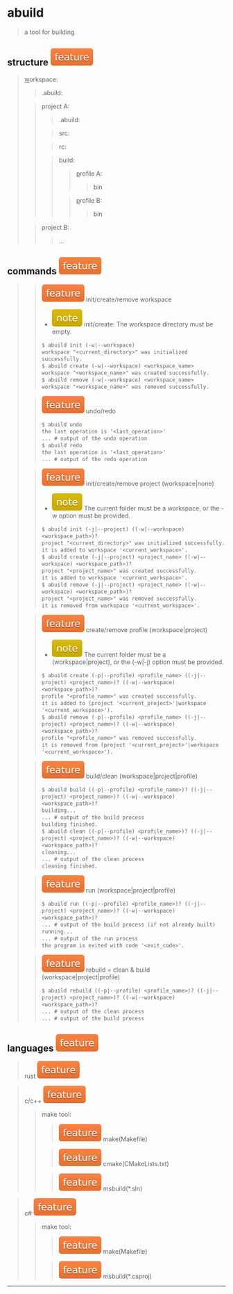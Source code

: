 # abuild

> a tool for building

## structure ![feature]

> <u>w</u>orkspace:
> > .abuild:
>
> > pro<u>j</u>ect A:
> >
> > > .abuild:
> >
> > > src:
> >
> > > rc:
> >
> > > build:
> > > > <u>p</u>rofile A:
> > > > > bin
> > >
> > > > <u>p</u>rofile B:
> > > > > bin
>
> > pro<u>j</u>ect B:
> > > ...

## commands ![feature]

> > ![feature] init/create/remove workspace
> > + ![note] init/create: The workspace directory must be empty.
> > ```shell
> > $ abuild init (-w|--workspace)
> > workspace "<current_directory>" was initialized successfully.
> > $ abuild create (-w|--workspace) <workspace_name>
> > workspace "<workspace_name>" was created successfully.
> > $ abuild remove (-w|--workspace) <workspace_name>
> > workspace "<workspace_name>" was removed successfully.
> > ```
>
> > ![feature] undo/redo
> > ```shell
> > $ abuild undo
> > the last operation is '<last_operation>'
> > ... # output of the undo operation
> > $ abuild redo
> > the last operation is '<last_operation>'
> > ... # output of the redo operation
> > ```
>
> > ![feature] init/create/remove project (workspace|none)
> > + ![note] The current folder must be a workspace, or the -w option must be provided.
> > ```shell
> > $ abuild init (-j|--project) ((-w|--workspace) <workspace_path>)?
> > project "<current_directory>" was initialized successfully.
> > it is added to workspace '<current_workspace>'.
> > $ abuild create (-j|--project) <project_name> ((-w|--workspace) <workspace_path>)?
> > project "<project_name>" was created successfully.
> > it is added to workspace '<current_workspace>'.
> > $ abuild remove (-j|--project) <project_name> ((-w|--workspace) <workspace_path>)?
> > project "<project_name>" was removed successfully.
> > it is removed from workspace '<current_workspace>'.
> > ```
>
> > ![feature] create/remove profile (workspace|project)
> > + ![note] The current folder must be a (workspace|project), or the (-w|-j) option must be provided.
> > ```shell
> > $ abuild create (-p|--profile) <profile_name> ((-j|--project) <project_name>)? ((-w|--workspace) <workspace_path>)?
> > profile "<profile_name>" was created successfully.
> > it is added to (project '<current_project>'|workspace '<current_workspace>').
> > $ abuild remove (-p|--profile) <profile_name> ((-j|--project) <project_name>)? ((-w|--workspace) <workspace_path>)?
> > profile "<profile_name>" was removed successfully.
> > it is removed from (project '<current_project>'|workspace '<current_workspace>').
> > ```
>
> > ![feature] build/clean (workspace|project|profile)
> > ```shell
> > $ abuild build ((-p|--profile) <profile_name>)? ((-j|--project) <project_name>)? ((-w|--workspace) <workspace_path>)?
> > building...
> > ... # output of the build process
> > building finished.
> > $ abuild clean ((-p|--profile) <profile_name>)? ((-j|--project) <project_name>)? ((-w|--workspace) <workspace_path>)?
> > cleaning...
> > ... # output of the clean process
> > cleaning finished.
> > ```
>
> > ![feature] run (workspace|project|profile)
> > ```shell
> > $ abuild run ((-p|--profile) <profile_name>)? ((-j|--project) <project_name>)? ((-w|--workspace) <workspace_path>)?
> > ... # output of the build process (if not already built)
> > running...
> > ... # output of the run process
> > the program is exited with code '<exit_code>'.
> > ```
>
> > ![feature] rebuild = clean \& build (workspace|project|profile)
> > ```shell
> > $ abuild rebuild ((-p|--profile) <profile_name>)? ((-j|--project) <project_name>)? ((-w|--workspace) <workspace_path>)?
> > ... # output of the clean process
> > ... # output of the build process
> > ```

## languages ![feature]

> rust ![feature]

> c/c++ ![feature]
>
> > make tool:
> >
> > > ![feature] make(Makefile)
> > >
> >
> > > ![feature] cmake(CMakeLists.txt)
> > >
> >
> > > ![feature] msbuild(*.sln)

> c# ![feature]
>
> > make tool:
> >
> > > ![feature] make(Makefile)
> > >
> >
> > > ![feature] msbuild(*.csproj)

---

[note]: ../badges/note.svg

[bug]: ../badges/bug.svg

[feature]: ../badges/feature.svg
